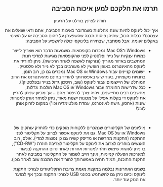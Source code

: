 <?php require("../../entete.php");?> <?php require("../../base.php");?> <?php require("../../fonctions.php");?>

<div id="corps" class="rtl" dir="rtl">

<h2>תרמו את חלקכם למען איכות הסביבה</h2>

<p align="center">תודה לפרנץ בורלט על הרעיון

איך יכול לינוקס להיות שונה מחלונות כשמדובר באיכות הסביבה, אתם ודאי
שואלים את עצמכם?
ככלות הכול, שתיהן פיסות תכנה שהשפעתן על זיהום הסביבה או על השינוי באקלים זעומה.
אבל מסתבר, שבחירה בלינוקס יכולה להשפיע על הסביבה:

<ul>

<li>Windows ו־Mac OS נמכרות בקופסאות. משמעות הדבר הוא שצריך לייצר כמויות ענקיות
של נייר ופלסטיק לפני שהקופסאות
מגיעות למדפי חנות המחשבים באיזור מגוריך (ונזרקות לאשפה לאחר הרכישה).
ניתן להוריד את לינוקס מהאינטרנט באופן חופשי; לא מעורבים בכך לא נייר ולא פלסטיק.</li>

<li>יישומים קניינים עבור Windows או Mac OS נמכרים גם כן, רוב הזמן,
בחנויות מקומיות, בעוד שיש באפשרותך להוריד בחינם מהאינטרנט את הרוב המוחלט של היישומים עבור לינוקס
(שוב, חיסכון גדול בנייר ובפלסטיק!).</li>

<li>ככל שדרישות החומרה עבור Windows או Mac OS הולכות וגדלות,
מחשבים רבים מתיישנים, ויהיה צורך להיפטר מהם...
אך מכיוון שניתן להריץ את לינוקס די בקלות אפילו על מכונות ישנות מאוד,
ניתן למחזר אותן למטרות שונות (אחסון, גישה לאינטרנט, עמדת מולטימדיה וכו׳) במקום לזרוק אותן לזבל!</li>

‏<li>מיליונים של תקליטורים שנמכרים ללקוחות מופקים כדי להחזיק עותקים של Windows או של Mac OS.
גם את לינוקס אפשר לצרוב על תקליטור לפני ההתקנה (התקנות מהרשת או מדיסק קשיח גם כן נפוצות למדי).
אולם, רוב האנשים בוחרים לצרוב את לינוקס על תקליטור לצריבה חוזרת ("CD-RW"), בו
ניתן לעשות שימוש חוזר למטרות אחרות לאחר סיום ההתקנה (בניגוד למערכות
הפעלה קנייניות, אינך חייב לשמור על התקליטור בסביבה לאחר התקנת התוכנה, תמיד תהיה באפשרותך
להוריד את התכנה שוב לאחר מכן). 

בשנים האחרונות נבלמה במקצת מגמת צריבת התקליטורים לצורכי התקנת לינוקס וכיום ניתן גם להשתמש בכונני USB לצורכי התקנה ובכך אף למזער את הנזק עוד יותר.</li>

</ul>

</div>
<?php require("../../license_he.php");?>


